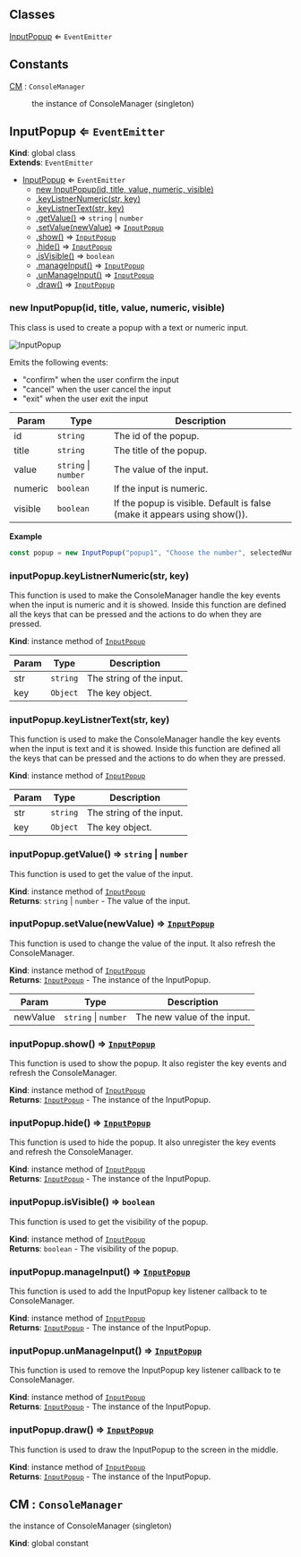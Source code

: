 ## Classes

<dl>
<dt><a href="#InputPopup">InputPopup</a> ⇐ <code>EventEmitter</code></dt>
<dd></dd>
</dl>

## Constants

<dl>
<dt><a href="#CM">CM</a> : <code>ConsoleManager</code></dt>
<dd><p>the instance of ConsoleManager (singleton)</p>
</dd>
</dl>

<a name="InputPopup"></a>

## InputPopup ⇐ <code>EventEmitter</code>
**Kind**: global class  
**Extends**: <code>EventEmitter</code>  

* [InputPopup](#InputPopup) ⇐ <code>EventEmitter</code>
    * [new InputPopup(id, title, value, numeric, visible)](#new_InputPopup_new)
    * [.keyListnerNumeric(str, key)](#InputPopup+keyListnerNumeric)
    * [.keyListnerText(str, key)](#InputPopup+keyListnerText)
    * [.getValue()](#InputPopup+getValue) ⇒ <code>string</code> \| <code>number</code>
    * [.setValue(newValue)](#InputPopup+setValue) ⇒ [<code>InputPopup</code>](#InputPopup)
    * [.show()](#InputPopup+show) ⇒ [<code>InputPopup</code>](#InputPopup)
    * [.hide()](#InputPopup+hide) ⇒ [<code>InputPopup</code>](#InputPopup)
    * [.isVisible()](#InputPopup+isVisible) ⇒ <code>boolean</code>
    * [.manageInput()](#InputPopup+manageInput) ⇒ [<code>InputPopup</code>](#InputPopup)
    * [.unManageInput()](#InputPopup+unManageInput) ⇒ [<code>InputPopup</code>](#InputPopup)
    * [.draw()](#InputPopup+draw) ⇒ [<code>InputPopup</code>](#InputPopup)

<a name="new_InputPopup_new"></a>

### new InputPopup(id, title, value, numeric, visible)
This class is used to create a popup with a text or numeric input. ![InputPopup](https://user-images.githubusercontent.com/14907987/165752281-e836b862-a54a-48d5-b4e7-954374d6509f.gif)Emits the following events: - "confirm" when the user confirm the input- "cancel" when the user cancel the input- "exit" when the user exit the input


| Param | Type | Description |
| --- | --- | --- |
| id | <code>string</code> | The id of the popup. |
| title | <code>string</code> | The title of the popup. |
| value | <code>string</code> \| <code>number</code> | The value of the input. |
| numeric | <code>boolean</code> | If the input is numeric. |
| visible | <code>boolean</code> | If the popup is visible. Default is false (make it appears using show()). |

**Example**  
```js
const popup = new InputPopup("popup1", "Choose the number", selectedNumber, true).show().on("confirm", (value) => { console.log(value) }) // show the popup and wait for the user to confirm
```
<a name="InputPopup+keyListnerNumeric"></a>

### inputPopup.keyListnerNumeric(str, key)
This function is used to make the ConsoleManager handle the key events when the input is numeric and it is showed.Inside this function are defined all the keys that can be pressed and the actions to do when they are pressed.

**Kind**: instance method of [<code>InputPopup</code>](#InputPopup)  

| Param | Type | Description |
| --- | --- | --- |
| str | <code>string</code> | The string of the input. |
| key | <code>Object</code> | The key object. |

<a name="InputPopup+keyListnerText"></a>

### inputPopup.keyListnerText(str, key)
This function is used to make the ConsoleManager handle the key events when the input is text and it is showed.Inside this function are defined all the keys that can be pressed and the actions to do when they are pressed.

**Kind**: instance method of [<code>InputPopup</code>](#InputPopup)  

| Param | Type | Description |
| --- | --- | --- |
| str | <code>string</code> | The string of the input. |
| key | <code>Object</code> | The key object. |

<a name="InputPopup+getValue"></a>

### inputPopup.getValue() ⇒ <code>string</code> \| <code>number</code>
This function is used to get the value of the input.

**Kind**: instance method of [<code>InputPopup</code>](#InputPopup)  
**Returns**: <code>string</code> \| <code>number</code> - The value of the input.  
<a name="InputPopup+setValue"></a>

### inputPopup.setValue(newValue) ⇒ [<code>InputPopup</code>](#InputPopup)
This function is used to change the value of the input. It also refresh the ConsoleManager.

**Kind**: instance method of [<code>InputPopup</code>](#InputPopup)  
**Returns**: [<code>InputPopup</code>](#InputPopup) - The instance of the InputPopup.  

| Param | Type | Description |
| --- | --- | --- |
| newValue | <code>string</code> \| <code>number</code> | The new value of the input. |

<a name="InputPopup+show"></a>

### inputPopup.show() ⇒ [<code>InputPopup</code>](#InputPopup)
This function is used to show the popup. It also register the key events and refresh the ConsoleManager.

**Kind**: instance method of [<code>InputPopup</code>](#InputPopup)  
**Returns**: [<code>InputPopup</code>](#InputPopup) - The instance of the InputPopup.  
<a name="InputPopup+hide"></a>

### inputPopup.hide() ⇒ [<code>InputPopup</code>](#InputPopup)
This function is used to hide the popup. It also unregister the key events and refresh the ConsoleManager.

**Kind**: instance method of [<code>InputPopup</code>](#InputPopup)  
**Returns**: [<code>InputPopup</code>](#InputPopup) - The instance of the InputPopup.  
<a name="InputPopup+isVisible"></a>

### inputPopup.isVisible() ⇒ <code>boolean</code>
This function is used to get the visibility of the popup.

**Kind**: instance method of [<code>InputPopup</code>](#InputPopup)  
**Returns**: <code>boolean</code> - The visibility of the popup.  
<a name="InputPopup+manageInput"></a>

### inputPopup.manageInput() ⇒ [<code>InputPopup</code>](#InputPopup)
This function is used to add the InputPopup key listener callback to te ConsoleManager.

**Kind**: instance method of [<code>InputPopup</code>](#InputPopup)  
**Returns**: [<code>InputPopup</code>](#InputPopup) - The instance of the InputPopup.  
<a name="InputPopup+unManageInput"></a>

### inputPopup.unManageInput() ⇒ [<code>InputPopup</code>](#InputPopup)
This function is used to remove the InputPopup key listener callback to te ConsoleManager.

**Kind**: instance method of [<code>InputPopup</code>](#InputPopup)  
**Returns**: [<code>InputPopup</code>](#InputPopup) - The instance of the InputPopup.  
<a name="InputPopup+draw"></a>

### inputPopup.draw() ⇒ [<code>InputPopup</code>](#InputPopup)
This function is used to draw the InputPopup to the screen in the middle.

**Kind**: instance method of [<code>InputPopup</code>](#InputPopup)  
**Returns**: [<code>InputPopup</code>](#InputPopup) - The instance of the InputPopup.  
<a name="CM"></a>

## CM : <code>ConsoleManager</code>
the instance of ConsoleManager (singleton)

**Kind**: global constant  
